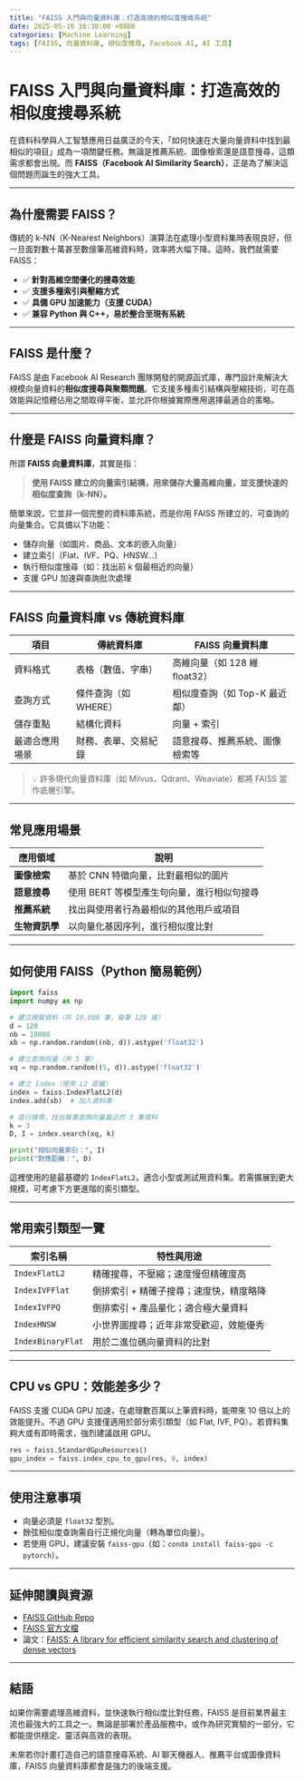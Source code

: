 ```yaml
---
title: "FAISS 入門與向量資料庫：打造高效的相似度搜尋系統"
date: 2025-05-10 16:30:00 +0800
categories: [Machine Learning]
tags: [FAISS, 向量資料庫, 相似度搜尋, Facebook AI, AI 工具]
---
```


# FAISS 入門與向量資料庫：打造高效的相似度搜尋系統

在資料科學與人工智慧應用日益廣泛的今天，「如何快速在大量向量資料中找到最相似的項目」成為一項關鍵任務。無論是推薦系統、圖像檢索還是語意搜尋，這類需求都會出現。而 **FAISS（Facebook AI Similarity Search）**，正是為了解決這個問題而誕生的強大工具。

---

## 為什麼需要 FAISS？

傳統的 k-NN（K-Nearest Neighbors）演算法在處理小型資料集時表現良好，但一旦面對數十萬甚至數億筆高維資料時，效率將大幅下降。這時，我們就需要 FAISS：

- ✅ **針對高維空間優化的搜尋效能**
- ✅ **支援多種索引與壓縮方式**
- ✅ **具備 GPU 加速能力（支援 CUDA）**
- ✅ **兼容 Python 與 C++，易於整合至現有系統**

---

## FAISS 是什麼？

FAISS 是由 Facebook AI Research 團隊開發的開源函式庫，專門設計來解決大規模向量資料的**相似度搜尋與聚類問題**。它支援多種索引結構與壓縮技術，可在高效能與記憶體佔用之間取得平衡，並允許你根據實際應用選擇最適合的策略。

---

## 什麼是 FAISS 向量資料庫？

所謂 **FAISS 向量資料庫**，其實是指：

> **使用 FAISS 建立的向量索引結構，用來儲存大量高維向量，並支援快速的相似度查詢（k-NN）。**

簡單來說，它並非一個完整的資料庫系統，而是你用 FAISS 所建立的、可查詢的向量集合。它具備以下功能：

- 儲存向量（如圖片、商品、文本的嵌入向量）
- 建立索引（Flat、IVF、PQ、HNSW…）
- 執行相似度搜尋（如：找出前 k 個最相近的向量）
- 支援 GPU 加速與查詢批次處理

---

## FAISS 向量資料庫 vs 傳統資料庫

| 項目             | 傳統資料庫            | FAISS 向量資料庫                   |
|------------------|------------------------|------------------------------------|
| 資料格式         | 表格（數值、字串）     | 高維向量（如 128 維 float32）      |
| 查詢方式         | 條件查詢（如 WHERE）   | 相似度查詢（如 Top-K 最近鄰）      |
| 儲存重點         | 結構化資料             | 向量 + 索引                        |
| 最適合應用場景   | 財務、表單、交易紀錄   | 語意搜尋、推薦系統、圖像檢索等     |

> 💡 許多現代向量資料庫（如 Milvus、Qdrant、Weaviate）都將 FAISS 當作底層引擎。

---

## 常見應用場景

| 應用領域       | 說明 |
|----------------|------|
| **圖像檢索**   | 基於 CNN 特徵向量，比對最相似的圖片 |
| **語意搜尋**   | 使用 BERT 等模型產生句向量，進行相似句搜尋 |
| **推薦系統**   | 找出與使用者行為最相似的其他用戶或項目 |
| **生物資訊學** | 以向量化基因序列，進行相似度比對 |

---

## 如何使用 FAISS（Python 簡易範例）

```python
import faiss
import numpy as np

# 建立模擬資料（共 10,000 筆，每筆 128 維）
d = 128
nb = 10000
xb = np.random.random((nb, d)).astype('float32')

# 建立查詢向量（共 5 筆）
xq = np.random.random((5, d)).astype('float32')

# 建立 Index（使用 L2 距離）
index = faiss.IndexFlatL2(d)
index.add(xb)  # 加入資料庫

# 進行搜尋，找出每筆查詢向量最近的 3 筆資料
k = 3
D, I = index.search(xq, k)

print("相似向量索引：", I)
print("對應距離：", D)
```

這裡使用的是最基礎的 `IndexFlatL2`，適合小型或測試用資料集。若需擴展到更大規模，可考慮下方更進階的索引類型。

---

## 常用索引類型一覽

| 索引名稱              | 特性與用途                 |
| ----------------- | --------------------- |
| `IndexFlatL2`     | 精確搜尋，不壓縮；速度慢但精確度高     |
| `IndexIVFFlat`    | 倒排索引 + 精確子搜尋；速度快，精度略降 |
| `IndexIVFPQ`      | 倒排索引 + 產品量化；適合極大量資料   |
| `IndexHNSW`       | 小世界圖搜尋；近年非常受歡迎，效能優秀   |
| `IndexBinaryFlat` | 用於二進位碼向量資料的比對         |

---

## CPU vs GPU：效能差多少？

FAISS 支援 CUDA GPU 加速，在處理數百萬以上筆資料時，能帶來 10 倍以上的效能提升。不過 GPU 支援僅適用於部分索引類型（如 Flat, IVF, PQ）。若資料集夠大或有即時需求，強烈建議啟用 GPU。

```python
res = faiss.StandardGpuResources()
gpu_index = faiss.index_cpu_to_gpu(res, 0, index)
```

---

## 使用注意事項

* 向量必須是 `float32` 型別。
* 餘弦相似度查詢需自行正規化向量（轉為單位向量）。
* 若使用 GPU，建議安裝 `faiss-gpu`（如：`conda install faiss-gpu -c pytorch`）。

---

## 延伸閱讀與資源

* [FAISS GitHub Repo](https://github.com/facebookresearch/faiss)
* [FAISS 官方文檔](https://faiss.ai/cpp_api/)
* 論文：[FAISS: A library for efficient similarity search and clustering of dense vectors](https://arxiv.org/abs/1702.08734)

---

## 結語

如果你需要處理高維資料，並快速執行相似度比對任務，FAISS 是目前業界最主流也最強大的工具之一。無論是部署於產品服務中，或作為研究實驗的一部分，它都能提供穩定、靈活與高效的表現。

未來若你計畫打造自己的語意搜尋系統、AI 聊天機器人、推薦平台或圖像資料庫，FAISS 向量資料庫都會是強力的後端支援。
